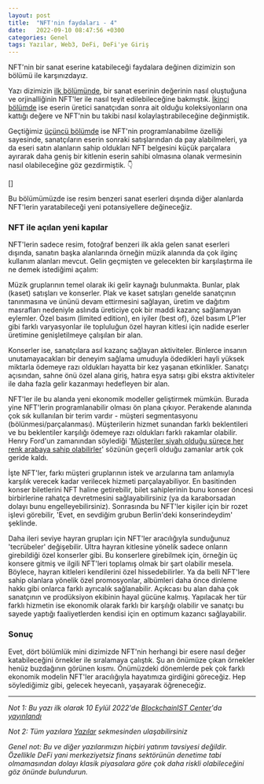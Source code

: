```yaml
---
layout: post
title:  "NFT'nin faydaları - 4"
date:   2022-09-10 08:47:56 +0300
categories: Genel
tags: Yazılar, Web3, DeFi, DeFi'ye Giriş
---
```


NFT'nin bir sanat eserine katabileceği faydalara değinen dizimizin son bölümü ile karşınızdayız. 

Yazı dizimizin [ilk bölümünde](/genel/2022/08/10/nftnin-faydalari-III.html), bir sanat eserinin değerinin nasıl oluştuğuna ve orjinalliğinin NFT'ler ile nasıl teyit edilebileceğine bakmıştık. [İkinci bölümde]() ise eserin üretici sanatçıdan sonra ait olduğu koleksiyonların ona kattığı değere ve NFT'nin bu takibi nasıl kolaylaştırabileceğine değinmiştik. 

Geçtiğimiz [üçüncü bölümde]() ise NFT'nin programlanabilme özelliği sayesinde, sanatçıların eserin sonraki satışlarından da pay alabilmeleri, ya da eseri satın alanların sahip oldukları NFT belgesini küçük parçalara ayırarak daha geniş bir kitlenin eserin sahibi olmasına olanak vermesinin nasıl olabileceğine göz gezdirmiştik. 👇

[]

Bu bölümümüzde ise resim benzeri sanat eserleri dışında diğer alanlarda NFT'lerin yaratabileceği yeni potansiyellere değineceğiz. 

### NFT ile açılan yeni kapılar

NFT'lerin sadece resim, fotoğraf benzeri ilk akla gelen sanat eserleri dışında, sanatın başka alanlarında örneğin müzik alanında da çok ilginç kullanım alanları mevcut. Gelin geçmişten ve gelecekten bir karşılaştırma ile ne demek istediğimi açalım: 

Müzik gruplarının temel olarak iki gelir kaynağı bulunmakta. Bunlar, plak (kaset) satışları ve konserler. Plak ve kaset satışları genelde sanatçının tanınmasına ve ününü devam ettirmesini sağlayan, üretim ve dağıtım masrafları nedeniyle aslında üreticiye çok bir maddi kazanç sağlamayan eylemler. Özel basım (limited edition), en iyiler (best of), özel basım LP'ler gibi farklı varyasyonlar ile topluluğun özel hayran kitlesi için nadide eserler üretimine genişletilmeye çalışılan bir alan. 

Konserler ise, sanatçılara asıl kazanç sağlayan aktiviteler. Binlerce insanın unutamayacakları bir deneyim sağlama umuduyla ödedikleri hayli yüksek miktarla ödemeye razı oldukları hayatta bir kez yaşanan etkinlikler. Sanatçı açısından, sahne önü özel alana giriş, hatıra eşya satışı gibi ekstra aktiviteler ile daha fazla gelir kazanmayı hedefleyen bir alan. 

NFT'ler ile bu alanda yeni ekonomik modeller geliştirmek mümkün. Burada yine NFT'lerin programlanabilir olması ön plana çıkıyor. Perakende alanında çok sık kullanılan bir terim vardır - müşteri segmentasyonu (bölünmesi/parçalanması). Müşterilerin hizmet sunandan farklı beklentileri ve bu beklentiler karşılığı ödemeye razı oldukları farklı rakamlar olabilir. Henry Ford'un zamanından söylediği '[Müşteriler siyah olduğu sürece her renk arabaya sahip olabilirler](https://www.goodreads.com/quotes/23494-any-customer-can-have-a-car-painted-any-colour-that)' sözünün geçerli olduğu zamanlar artık çok geride kaldı.  

İşte NFT'ler, farkı müşteri gruplarının istek ve arzularına tam anlamıyla karşılık verecek kadar verilecek hizmeti parçalayabiliyor. En basitinden konser biletlerini NFT haline getirebilir, bilet sahiplerinin bunu konser öncesi birbirlerine rahatça devretmesini sağlayabilirsiniz (ya da karaborsadan dolayı bunu engelleyebilirsiniz). Sonrasında bu NFT'ler kişiler için bir rozet işlevi görebilir, 'Evet, en sevdiğim grubun Berlin'deki konserindeydim' şeklinde.  

Daha ileri seviye hayran grupları için NFT'ler aracılığıyla sunduğunuz 'tecrübeler' değişebilir. Ultra hayran kitlesine yönelik sadece onların girebildiği özel konserler gibi. Bu konserlere girebilmek için, örneğin üç konsere gitmiş ve ilgili NFT'leri toplamış olmak bir şart olabilir mesela. Böylece, hayran kitleleri kendilerini özel hissedebilirler. Ya da belli NFT'lere sahip olanlara yönelik özel promosyonlar, albümleri daha önce dinleme hakkı gibi onlarca farklı ayrıcalık sağlanabilir. Açıkcası bu alan daha çok sanatçının ve prodüksiyon ekibinin hayal gücüne kalmış. Yapılacak her tür farklı hizmetin ise ekonomik olarak farklı bir karşılığı olabilir ve sanatçı bu sayede yaptığı faaliyetlerden kendisi için en optimum kazancı sağlayabilir. 

### Sonuç
Evet, dört bölümlük mini dizimizde NFT'nin herhangi bir esere nasıl değer katabileceğini örnekler ile sıralamaya çalıştık. Şu an önümüze çıkan örnekler henüz buzdağının görünen kısmı. Önümüzdeki dönemlerde pek çok farklı ekonomik modelin NFT'ler aracılığıyla hayatımıza girdiğini göreceğiz. Hep söylediğimiz gibi, gelecek heyecanlı, yaşayarak öğreneceğiz. 

---

*Not 1: Bu yazı ilk olarak 10 Eylül 2022'de [BlockchainIST Center](https://medium.com/blockchainist-center)'da [yayınlandı]()*

*Not 2: Tüm yazılara [Yazılar](/articles/) sekmesinden ulaşabilirsiniz*

*Genel not: Bu ve diğer yazılarımızın hiçbiri yatırım tavsiyesi değildir. Özellikle DeFi yani merkeziyetsiz finans sektörünün denetime tabi olmamasından dolayı klasik piyasalara göre çok daha riskli olabileceğini göz önünde bulundurun.* 
